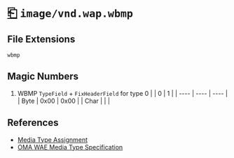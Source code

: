 # [⎗](../README.md) `image/vnd.wap.wbmp`

## File Extensions

`wbmp`

## Magic Numbers

1. WBMP `TypeField` + `FixHeaderField` for type 0
   | | 0 | 1 |
   | ---- | ---- | ---- |
   | Byte | 0x00 | 0x00 |
   | Char | | |

## References

- [Media Type Assignment](https://www.iana.org/assignments/media-types/image/vnd.wap.wbmp)
- [OMA WAE Media Type Specification](https://www.openmobilealliance.org/tech/affiliates/wap/wap-237-waemt-20010515-a.pdf)
